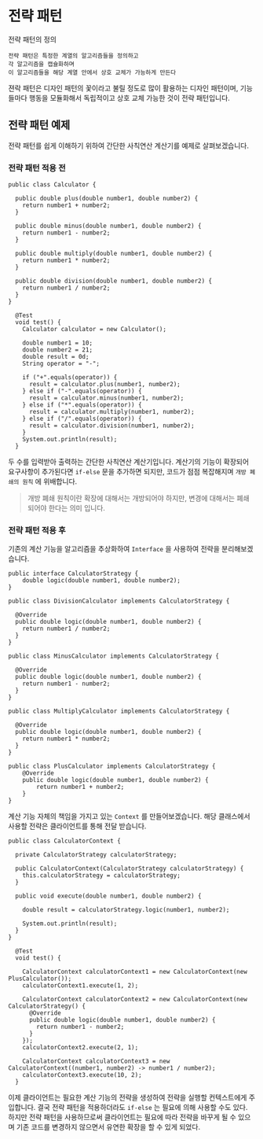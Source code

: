 # 전략 패턴

전략 패턴의 정의

```
전략 패턴은 특정한 계열의 알고리즘들을 정의하고
각 알고리즘을 캡슐화하며
이 알고리즘들을 해당 계열 안에서 상호 교체가 가능하게 만든다
```

젼락 패턴은 디자인 패턴의 꽃이라고 불릴 정도로 많이 활용하는 디자인 패턴이며, 기능들마다 행동을 모듈화해서 독립적이고 상호 교체 가능한 것이 전략 패턴입니다.

## 전략 패턴 예제

전략 패턴를 쉽게 이해하기 위하여 간단한 사칙연산 계산기를 예제로 살펴보겠습니다.

### 전략 패턴 적용 전

```
public class Calculator {

  public double plus(double number1, double number2) {
    return number1 + number2;
  }

  public double minus(double number1, double number2) {
    return number1 - number2;
  }

  public double multiply(double number1, double number2) {
    return number1 * number2;
  }

  public double division(double number1, double number2) {
    return number1 / number2;
  }
}
```

```
  @Test
  void test() {
    Calculator calculator = new Calculator();

    double number1 = 10;
    double number2 = 21;
    double result = 0d;
    String operator = "-";

    if ("+".equals(operator)) {
      result = calculator.plus(number1, number2);
    } else if ("-".equals(operator)) {
      result = calculator.minus(number1, number2);
    } else if ("*".equals(operator)) {
      result = calculator.multiply(number1, number2);
    } else if ("/".equals(operator)) {
      result = calculator.division(number1, number2);
    }
    System.out.println(result);
  }
```

두 수를 입력받아 출력하는 간단한 사칙연산 계산기입니다. 계산기의 기능이 확장되어 요구사항이 추가된다면 `if-else` 문을 추가하면 되지만, 코드가 점점 복잡해지며 `개방 폐쇄의 원칙` 에 위배합니다.

> 개방 폐쇄 원칙이란 확장에 대해서는 개방되어야 하지만, 변경에 대해서는 폐쇄되어야 한다는 의미 입니다.

### 전략 패턴 적용 후

기존의 계산 기능을 알고리즘을 추상화하여 `Interface` 을 사용하여 전략을 분리해보겠습니다.

```
public interface CalculatorStrategy {
    double logic(double number1, double number2);
}

public class DivisionCalculator implements CalculatorStrategy {

  @Override
  public double logic(double number1, double number2) {
    return number1 / number2;
  }
}

public class MinusCalculator implements CalculatorStrategy {

  @Override
  public double logic(double number1, double number2) {
    return number1 - number2;
  }
}

public class MultiplyCalculator implements CalculatorStrategy {

  @Override
  public double logic(double number1, double number2) {
    return number1 * number2;
  }
}

public class PlusCalculator implements CalculatorStrategy {
    @Override
    public double logic(double number1, double number2) {
        return number1 + number2;
    }
}
```

계산 기능 자체의 책임을 가지고 있는 `Context` 를 만들어보겠습니다. 해당 클래스에서 사용할 전략은 클라이언트를 통해 전달 받습니다.

```
public class CalculatorContext {

  private CalculatorStrategy calculatorStrategy;

  public CalculatorContext(CalculatorStrategy calculatorStrategy) {
    this.calculatorStrategy = calculatorStrategy;
  }

  public void execute(double number1, double number2) {

    double result = calculatorStrategy.logic(number1, number2);

    System.out.println(result);
  }
}
```

```
  @Test
  void test() {

    CalculatorContext calculatorContext1 = new CalculatorContext(new PlusCalculator());
    calculatorContext1.execute(1, 2);

    CalculatorContext calculatorContext2 = new CalculatorContext(new CalculatorStrategy() {
      @Override
      public double logic(double number1, double number2) {
        return number1 - number2;
      }
    });
    calculatorContext2.execute(2, 1);

    CalculatorContext calculatorContext3 = new CalculatorContext((number1, number2) -> number1 / number2);
    calculatorContext3.execute(10, 2);
  }
```

이제 클라이언트는 필요한 계산 기능의 전략을 생성하여 전략을 실행할 컨텍스트에게 주입합니다. 결국 전략 패턴을 적용하더라도 `if-else` 는 필요에 의해 사용할 수도 있다. 하지만 전략 패턴을 사용하므로써 클라이언트는 필요에 따라 전략을 바꾸게 될 수 있으며 기존 코드를 변경하지 않으면서 유연한 확장을 할 수 있게 되었다.